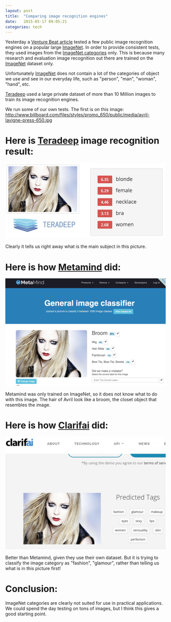 ```yaml
---
layout: post
title:  "Comparing image recognition engines"
date:   2015-05-17 09:05:21
categories: tech
---
```


Yesterday a [Venture Beat article] tested a few public image recognition engines on a popular large [ImageNet]. In order to provide consistent tests, they used images from the [ImageNet categories](http://image-net.org/challenges/LSVRC/2014/browse-synsets) only. This is because many research and evaluation image recognition out there are trained on the [ImageNet] dataset only. 

Unfortunately [ImageNet] does not contain a lot of the categories of object we use and see in our everyday life, such as "person", "man", "woman", "hand", etc.

[Teradeep] used a large private dataset of more than 10 Million images to train its image recognition engines.

We run some of our own tests. The first is on this image: http://www.billboard.com/files/styles/promo_650/public/media/avril-lavigne-press-650.jpg


# Here is [Teradeep] image recognition result:
![avril-td](/assets/image-rec/Avril-td.jpg)

Clearly it tells us right away what is the main subject in this picture.

# Here is how [Metamind] did:
![avril-metamind](/assets/image-rec/Avril-metamind.jpg)

Metamind was only trained on ImageNet, so it does not know what to do with this image.
The hair of Avril look like a broom, the closet object that resembles the image.


# Here is how [Clarifai] did:
![avril-clarifai](/assets/image-rec/Avril-clarifai.jpg)

Better than Metamind, given they use their own dataset. But it is trying to classify the image category as "fashion", "glamour", rather than telling us what is in this picture first!

# Conclusion:

ImageNet categories are clearly not suited for use in practical applications.
We could spend the day testing on tons of images, but I think this gives a good starting point.


[Venture Beat article]: http://venturebeat.com/2015/05/16/how-stephen-wolframs-image-recognition-tool-performs-against-5-alternatives

[Teradeep]: http://www.teradeep.com/index.html
[Clarifai]: http://www.clarifai.com/
[Metamind]: https://www.metamind.io/
[ImageNet]: http://www.image-net.org/